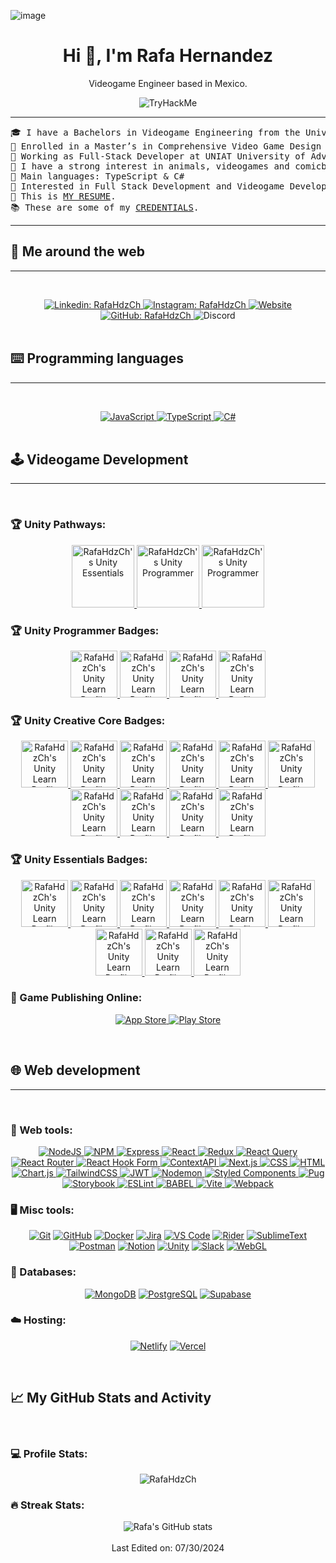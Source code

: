 ![image](https://github.com/user-attachments/assets/c29227cb-60d6-4732-92fe-eafc3dca6a14)<div align="center">
  <h1>Hi 👋, I'm Rafa Hernandez</h1>
  <p>Videogame Engineer based in Mexico.</p>
  <img src="https://tryhackme-badges.s3.amazonaws.com/RafaHdzCh.png" alt="TryHackMe">
</div>


<hr>

<pre>
🎓 I have a Bachelors in Videogame Engineering from the University FITECH at Mexico
🌱 Enrolled in a Master’s in Comprehensive Video Game Design and Development at UNIAT University of Advanced Technologies
🔭 Working as Full-Stack Developer at UNIAT University of Advanced Technologies
📖 I have a strong interest in animals, videogames and comicbooks.
🌟 Main languages: TypeScript & C#
🚩 Interested in Full Stack Development and Videogame Development
📝 This is <a href="https://drive.google.com/file/d/1DxfZ59pRtsx7wvgGmI7_2nPdTO-WSQpz/view" target="_blank">MY RESUME</a>.
📚 These are some of my <a href="https://drive.google.com/drive/u/1/folders/1p0QPrJRsfh9ApE8ZsHY3tTeKaESiyG40" target="_blank">CREDENTIALS</a>.
</pre>
<hr>

## 💬 Me around the web
-------------------


&emsp;
<div align="center">
  <a href="https://mx.linkedin.com/in/rafahdzch">
      <img src="https://img.shields.io/badge/linkedin-%230077B5.svg?style=for-the-badge&logo=linkedin&logoColor=white" alt="Linkedin: RafaHdzCh" />
  </a>
  <a href="https://www.instagram.com/rafahdzch/">
      <img src="https://img.shields.io/badge/Instagram-%23E4405F.svg?style=for-the-badge&logo=Instagram&logoColor=white" alt="Instagram: RafaHdzCh" />
  </a>
  <a href="https://rafahdzch.com">
      <img src="https://img.shields.io/badge/website-%2326E07F.svg?style=for-the-badge&logo=internet-explorer&logoColor=white" alt="Website" />
  </a>
  <a href="https://github.com/rafahdzch">
      <img src="https://img.shields.io/badge/github-%23121011.svg?style=for-the-badge&logo=github&logoColor=white" alt="GitHub: RafaHdzCh" />
  </a>
  <a>
      <img src="https://img.shields.io/badge/Discord-%235865F2.svg?style=for-the-badge&logo=discord&logoColor=white" alt="Discord" />
  </a>
</div>
&emsp;

## ⌨️ Programming languages
-------------------

&emsp;
<div align="center">
  <a href="https://www.javascript.com/" target="_blank">
    <img src="https://img.shields.io/badge/javascript-%23323330.svg?style=for-the-badge&logo=javascript&logoColor=%23F7DF1E" alt="JavaScript" />
  </a>
  <a href="https://www.typescriptlang.org/" target="_blank">
    <img src="https://img.shields.io/badge/typescript-%23007ACC.svg?style=for-the-badge&logo=typescript&logoColor=white" alt="TypeScript" />
  </a>
  <a href="https://learn.microsoft.com/en-us/dotnet/csharp/" target="_blank">
    <img src="https://img.shields.io/badge/c%23-%23239120.svg?style=for-the-badge&logo=csharp&logoColor=white" alt="C#" />
  </a>
</div>
&emsp;

## 🕹️ Videogame Development
-------------------

&emsp;
### 🏆 Unity Pathways:
<div align="center">
  <a href="https://www.credly.com/badges/b11e5b65-ffab-453e-8f2b-648d02e96e20" target="_blank">
    <img src="https://images.credly.com/images/2ebece18-451f-4f69-868a-9b5edac57567/image.png" alt="RafaHdzCh's Unity Essentials" width="100" height="100" />
  </a>
  <a href="https://www.credly.com/badges/d321f973-3361-4e23-a38a-56c8912332ee" target="_blank">
    <img src="https://images.credly.com/images/03d1c2f6-6182-49bd-b5af-2ef6d28b5383/image.png" alt="RafaHdzCh's Unity Programmer" width="100" height="100" />
  </a>
<a href="https://www.credly.com/badges/d321f973-3361-4e23-a38a-56c8912332ee" target="_blank">
    <img src="https://images.credly.com/images/24c48b7e-6c7b-4763-91e7-379565ba4e42/image.png" alt="RafaHdzCh's Unity Programmer" width="100" height="100" />
  </a>
</div>

### 🏆 Unity Programmer Badges:
<div align="center">
  <a href="https://learn.unity.com/u/rafahdzch" target="_blank">
    <img src="https://unity-connect-prd.storage.googleapis.com/20201002/learn/images/01ae15f1-d8c7-4059-8918-3065f796306b_04_Source_Control__Optimization__and_Publishing_Mission.png" alt="RafaHdzCh's Unity Learn Profile" width="75" height="75" />
  </a>
  <a href="https://learn.unity.com/u/rafahdzch" target="_blank">
    <img src="https://unity-connect-prd.storage.googleapis.com/20201001/learn/images/eb8bd34f-7598-40f4-8a8d-d1812ed8c149_03_Programming___Data_Structures_Mission.png" alt="RafaHdzCh's Unity Learn Profile" width="75" height="75" />
  </a>
  <a href="https://learn.unity.com/u/rafahdzch" target="_blank">
    <img src="https://unity-connect-prd.storage.googleapis.com/20201001/learn/images/1c5d92e6-cdfb-47db-a501-e95517778724_02_Programming_Essentials_Mission.png" alt="RafaHdzCh's Unity Learn Profile" width="75" height="75" />
  </a>
  <a href="https://learn.unity.com/u/rafahdzch" target="_blank">
    <img src="https://unity-connect-prd.storage.googleapis.com/20200928/learn/images/67e42083-92a8-4ff3-af64-2865b8c78081_01_Programming_Basics_Mission.png" alt="RafaHdzCh's Unity Learn Profile" width="75" height="75" />
  </a>
</div>

### 🏆 Unity Creative Core Badges:
<div align="center">
  <a href="https://learn.unity.com/u/rafahdzch" target="_blank">
    <img src="https://unity-connect-prd.storage.googleapis.com/20211130/learn/images/ad148b76-e97d-4ac6-b51b-1014bed071b9_Badge11_Prototyping.png" alt="RafaHdzCh's Unity Learn Profile" width="75" height="75" />
  </a>
  <a href="https://learn.unity.com/u/rafahdzch" target="_blank">
    <img src="https://unity-connect-prd.storage.googleapis.com/20211201/learn/images/df4e5130-456e-459e-a244-8dc0322a570f_Badge2_Pipelines.png" alt="RafaHdzCh's Unity Learn Profile" width="75" height="75" />
  </a>
  <a href="https://learn.unity.com/u/rafahdzch" target="_blank">
    <img src="https://unity-connect-prd.storage.googleapis.com/20211125/learn/images/765dee2f-12dc-4806-bc15-258dae29d5bd_Badge3_Shaders.png" alt="RafaHdzCh's Unity Learn Profile" width="75" height="75" />
  </a>
  <a href="https://learn.unity.com/u/rafahdzch" target="_blank">
    <img src="https://unity-connect-prd.storage.googleapis.com/20211126/learn/images/c92486e9-692e-42df-a774-f551210860f8_Badge4_Lighting.png" alt="RafaHdzCh's Unity Learn Profile" width="75" height="75" />
  </a>
<a href="https://learn.unity.com/u/rafahdzch" target="_blank">
    <img src="https://unity-connect-prd.storage.googleapis.com/20211130/learn/images/a8107033-a924-4a82-9b2c-89c5a91c8cee_Badge5_VFX.png" alt="RafaHdzCh's Unity Learn Profile" width="75" height="75" />
  </a>
  <a href="https://learn.unity.com/u/rafahdzch" target="_blank">
    <img src="https://unity-connect-prd.storage.googleapis.com/20211130/learn/images/3bd1df3b-11f2-4cd4-8ed7-d5b1f6552777_Badge6_Animation.png" alt="RafaHdzCh's Unity Learn Profile" width="75" height="75" />
  <a href="https://learn.unity.com/u/rafahdzch" target="_blank">
    <img src="https://unity-connect-prd.storage.googleapis.com/20211130/learn/images/11b0f152-b03c-4eeb-a83c-71a201b1f307_Badge7_Camera.png" alt="RafaHdzCh's Unity Learn Profile" width="75" height="75" />
    <a href="https://learn.unity.com/u/rafahdzch" target="_blank">
    <img src="https://unity-connect-prd.storage.googleapis.com/20211130/learn/images/f0061464-17b5-4c3b-a78a-a078bb4f4eec_Badge8_Audio.png" alt="RafaHdzCh's Unity Learn Profile" width="75" height="75" />
  <a href="https://learn.unity.com/u/rafahdzch" target="_blank">
    <img src="https://unity-connect-prd.storage.googleapis.com/20211130/learn/images/14b3a412-73c7-440b-9f4b-243da6d6be70_Badge9_Post_processing.png" alt="RafaHdzCh's Unity Learn Profile" width="75" height="75" />
    <a href="https://learn.unity.com/u/rafahdzch" target="_blank">
    <img src="https://unity-connect-prd.storage.googleapis.com/20211130/learn/images/df115108-d755-4cf3-a31d-cbcafcb6f4f3_Badge10_UI.png" alt="RafaHdzCh's Unity Learn Profile" width="75" height="75" />
  </a>
</div>


### 🏆 Unity Essentials Badges:
<div align="center">
  <a href="https://learn.unity.com/u/rafahdzch" target="_blank">
    <img src="https://unity-connect-prd.storage.googleapis.com/20240521/learn/images/bee70d77-814d-493d-9e6d-a8dc3ec0fdaa_Mission6_PublishingEssential.png" alt="RafaHdzCh's Unity Learn Profile" width="75" height="75" />
  </a>
  <a href="https://learn.unity.com/u/rafahdzch" target="_blank">
    <img src="https://unity-connect-prd.storage.googleapis.com/20240521/learn/images/8561703a-a5f8-40ef-8330-d84bc586d630_Mission5_2DEssential.png" alt="RafaHdzCh's Unity Learn Profile" width="75" height="75" />
  </a>
  <a href="https://learn.unity.com/u/rafahdzch" target="_blank">
    <img src="https://unity-connect-prd.storage.googleapis.com/20240521/learn/images/2c09924e-4c4b-4a74-bd36-b5b2b759de9d_Mission4_ProgrammingEssential.png" alt="RafaHdzCh's Unity Learn Profile" width="75" height="75" />
  </a>
  <a href="https://learn.unity.com/u/rafahdzch" target="_blank">
    <img src="https://unity-connect-prd.storage.googleapis.com/20240520/learn/images/482b659b-a14b-4626-a835-1cd7400e4fa6_Mission3_AudioEssential.png" alt="RafaHdzCh's Unity Learn Profile" width="75" height="75" />
  </a>
  <a href="https://learn.unity.com/u/rafahdzch" target="_blank">
    <img src="https://unity-connect-prd.storage.googleapis.com/20240520/learn/images/fe7bd022-9127-4cd6-868d-6bea4bb50a82_Mission2_3DEssential.png" alt="RafaHdzCh's Unity Learn Profile" width="75" height="75" />
  </a>
  <a href="https://learn.unity.com/u/rafahdzch" target="_blank">
    <img src="https://unity-connect-prd.storage.googleapis.com/20240520/learn/images/ac3403d4-67e1-4043-991b-6024a6c7cb2c_Mission1_EditorEssential.png" alt="RafaHdzCh's Unity Learn Profile" width="75" height="75" />
  </a>
  <a href="https://learn.unity.com/u/rafahdzch" target="_blank">
    <img src="https://unity-connect-prd.storage.googleapis.com/20201006/learn/images/c0738a29-fb1a-4bc1-8cb1-95d47762a2cc_03_Unity_Engine_Essentialls_Mission.png" alt="RafaHdzCh's Unity Learn Profile" width="75" height="75" />
  </a>
  <a href="https://learn.unity.com/u/rafahdzch" target="_blank">
    <img src="https://unity-connect-prd.storage.googleapis.com/20201113/learn/images/bac9b7bd-4670-4b31-b635-789fb80435cf_01_Real_Time_Essentials_Mission.png" alt="RafaHdzCh's Unity Learn Profile" width="75" height="75" />
  </a>
  <a href="https://learn.unity.com/u/rafahdzch" target="_blank">
    <img src="https://unity-connect-prd.storage.googleapis.com/20201028/learn/images/c01fcc3c-687d-4752-96dc-35e739715c3d_02_Real_Time_Creation_Essentials_Mission.png" alt="RafaHdzCh's Unity Learn Profile" width="75" height="75" />
  </a>
</div>

### 🛒 Game Publishing Online:
<div align="center">
  <a href="https://www.apple.com/app-store/">
    <img src="https://img.shields.io/badge/App_Store-0D96F6?style=for-the-badge&logo=app-store&logoColor=white" alt="App Store" />
  </a>
  <a href="https://play.google.com/store">
    <img src="https://img.shields.io/badge/Google_Play-414141?style=for-the-badge&logo=google-play&logoColor=white" alt="Play Store" />
  </a>
</div>

&emsp;
## 🌐 Web development
-------------------

&emsp;
### 🔧 Web tools:
<div align="center">
  <a href="https://nodejs.org/" target="_blank">
    <img src="https://img.shields.io/badge/node.js-6DA55F?style=for-the-badge&logo=node.js&logoColor=white" alt="NodeJS" />
  </a>
  <a href="https://www.npmjs.com/" target="_blank">
    <img src="https://img.shields.io/badge/NPM-%23CB3837.svg?style=for-the-badge&logo=npm&logoColor=white" alt="NPM" />
  </a>
  <a href="https://expressjs.com/" target="_blank">
    <img src="https://img.shields.io/badge/express.js-%23404d59.svg?style=for-the-badge&logo=express&logoColor=%2361DAFB" alt="Express" />
  </a>
  <a href="https://reactjs.org/" target="_blank">
    <img src="https://img.shields.io/badge/react-%2320232a.svg?style=for-the-badge&logo=react&logoColor=%2361DAFB" alt="React" />
  </a>
  <a href="https://redux.js.org/" target="_blank">
    <img src="https://img.shields.io/badge/redux-%23593d88.svg?style=for-the-badge&logo=redux&logoColor=white" alt="Redux" />
  </a>
  <a href="https://react-query.tanstack.com/" target="_blank">
    <img src="https://img.shields.io/badge/-React%20Query-FF4154?style=for-the-badge&logo=react%20query&logoColor=white" alt="React Query" />
  </a>
  <a href="https://reactrouter.com/" target="_blank">
    <img src="https://img.shields.io/badge/React_Router-CA4245?style=for-the-badge&logo=react-router&logoColor=white" alt="React Router" />
  </a>
  <a href="https://react-hook-form.com/" target="_blank">
    <img src="https://img.shields.io/badge/React%20Hook%20Form-%23EC5990.svg?style=for-the-badge&logo=reacthookform&logoColor=white" alt="React Hook Form" />
  </a>
  <a href="https://reactjs.org/docs/context.html" target="_blank">
    <img src="https://img.shields.io/badge/Context--Api-000000?style=for-the-badge&logo=react" alt="ContextAPI" />
  </a>
  <a href="https://nextjs.org/" target="_blank">
    <img src="https://img.shields.io/badge/Next-black?style=for-the-badge&logo=next.js&logoColor=white" alt="Next.js" />
  </a>
  <a href="https://developer.mozilla.org/en-US/docs/Web/CSS" target="_blank">
    <img src="https://img.shields.io/badge/css3-%231572B6.svg?style=for-the-badge&logo=css3&logoColor=white" alt="CSS" />
  </a>
  <a href="https://developer.mozilla.org/en-US/docs/Web/HTML" target="_blank">
    <img src="https://img.shields.io/badge/html5-%23E34F26.svg?style=for-the-badge&logo=html5&logoColor=white" alt="HTML" />
  </a>
  <a href="https://www.chartjs.org/" target="_blank">
    <img src="https://img.shields.io/badge/chart.js-F5788D.svg?style=for-the-badge&logo=chart.js&logoColor=white" alt="Chart.js" />
  </a>
  <a href="https://tailwindcss.com/" target="_blank">
    <img src="https://img.shields.io/badge/tailwindcss-%2338B2AC.svg?style=for-the-badge&logo=tailwind-css&logoColor=white" alt="TailwindCSS" />
  </a>
  <a href="https://jwt.io/" target="_blank">
    <img src="https://img.shields.io/badge/JWT-black?style=for-the-badge&logo=JSON%20web%20tokens" alt="JWT" />
  </a>
  <a href="https://nodemon.io/" target="_blank">
    <img src="https://img.shields.io/badge/NODEMON-%23323330.svg?style=for-the-badge&logo=nodemon&logoColor=%BBDEAD" alt="Nodemon" />
  </a>
  <a href="https://styled-components.com/" target="_blank">
    <img src="https://img.shields.io/badge/styled--components-DB7093?style=for-the-badge&logo=styled-components&logoColor=white" alt="Styled Components" />
  </a>
  <a href="https://pugjs.org/" target="_blank">
    <img src="https://img.shields.io/badge/Pug-FFF?style=for-the-badge&logo=pug&logoColor=A86454" alt="Pug" />
  </a>
  <a href="https://storybook.js.org/" target="_blank">
    <img src="https://img.shields.io/badge/-Storybook-FF4785?style=for-the-badge&logo=storybook&logoColor=white" alt="Storybook" />
  </a>
  <a href="https://eslint.org/" target="_blank">
    <img src="https://img.shields.io/badge/ESLint-4B3263?style=for-the-badge&logo=eslint&logoColor=white" alt="ESLint" />
  </a>
  <a href="https://babeljs.io/" target="_blank">
    <img src="https://img.shields.io/badge/Babel-F9DC3e?style=for-the-badge&logo=babel&logoColor=black" alt="BABEL" />
  </a>
  <a href="https://vitejs.dev/" target="_blank">
    <img src="https://img.shields.io/badge/vite-%23646CFF.svg?style=for-the-badge&logo=vite&logoColor=white" alt="Vite" />
  </a>
  <a href="https://webpack.js.org/" target="_blank">
    <img src="https://img.shields.io/badge/webpack-%238DD6F9.svg?style=for-the-badge&logo=webpack&logoColor=black" alt="Webpack" />
  </a>
</div>

### 🖥️ Misc tools:
<div align="center">
  <a href="https://git-scm.com/"><img src="https://img.shields.io/badge/git-%23F05033.svg?style=for-the-badge&logo=git&logoColor=white" alt="Git" /></a>
  <a href="https://github.com/"><img src="https://img.shields.io/badge/github-%23121011.svg?style=for-the-badge&logo=github&logoColor=white" alt="GitHub" /></a>
  <a href="https://www.docker.com/"><img src="https://img.shields.io/badge/docker-%230db7ed.svg?style=for-the-badge&logo=docker&logoColor=white" alt="Docker" /></a>
  <a href="https://www.atlassian.com/software/jira"><img src="https://img.shields.io/badge/jira-%230A0FFF.svg?style=for-the-badge&logo=jira&logoColor=white" alt="Jira" /></a>
  <a href="https://code.visualstudio.com/"><img src="https://img.shields.io/badge/Visual%20Studio%20Code-0078d7.svg?style=for-the-badge&logo=visual-studio-code&logoColor=white" alt="VS Code" /></a>
  <a href="https://www.jetbrains.com/rider/"><img src="https://img.shields.io/badge/Rider-000000.svg?style=for-the-badge&logo=Rider&logoColor=white&color=black&labelColor=crimson" alt="Rider" /></a>
  <a href="https://www.sublimetext.com/"><img src="https://img.shields.io/badge/sublime_text-%23575757.svg?style=for-the-badge&logo=sublime-text&logoColor=important" alt="SublimeText" /></a>
  <a href="https://www.postman.com/"><img src="https://img.shields.io/badge/Postman-FF6C37?style=for-the-badge&logo=postman&logoColor=white" alt="Postman" /></a>
  <a href="https://www.notion.so/"><img src="https://img.shields.io/badge/Notion-%23000000.svg?style=for-the-badge&logo=notion&logoColor=white" alt="Notion" /></a>
  <a href="https://unity.com/"><img src="https://img.shields.io/badge/unity-%23000000.svg?style=for-the-badge&logo=unity&logoColor=white" alt="Unity" /></a>
  <a href="https://slack.com/"><img src="https://img.shields.io/badge/Slack-4A154B?style=for-the-badge&logo=slack&logoColor=white" alt="Slack" /></a>
  <a href="https://get.webgl.org/"><img src="https://img.shields.io/badge/WebGL-990000?logo=webgl&logoColor=white&style=for-the-badge" alt="WebGL" /></a>
</div>

### 💾 Databases:
<div align="center">
  <a href="https://www.mongodb.com/"><img src="https://img.shields.io/badge/MongoDB-%234ea94b.svg?style=for-the-badge&logo=mongodb&logoColor=white" alt="MongoDB" /></a>
  <a href="https://www.postgresql.org/"><img src="https://img.shields.io/badge/postgres-%23316192.svg?style=for-the-badge&logo=postgresql&logoColor=white" alt="PostgreSQL" /></a>
  <a href="https://supabase.com/"><img src="https://img.shields.io/badge/Supabase-3ECF8E?style=for-the-badge&logo=supabase&logoColor=white" alt="Supabase" /></a>
</div>

### ☁️ Hosting:
<div align="center">
  <a href="https://www.netlify.com/"><img src="https://img.shields.io/badge/netlify-%23000000.svg?style=for-the-badge&logo=netlify&logoColor=#00C7B7" alt="Netlify" /></a>
  <a href="https://vercel.com/"><img src="https://img.shields.io/badge/vercel-%23000000.svg?style=for-the-badge&logo=vercel&logoColor=white" alt="Vercel" /></a>
</div>

&emsp;
## 📈 My GitHub Stats and Activity
&emsp;
### 💻 Profile Stats:
<div align="center">
  <img src="https://github-readme-stats.vercel.app/api/top-langs/?username=rafahdzch&layout=compact&theme=dark&bg_color=0A0A0A" alt="RafaHdzCh"/>
</div>

### 🔥 Streak Stats:
<div align="center">
  <img src="https://github-readme-streak-stats.herokuapp.com/?user=rafahdzch&theme=tokyonight" alt="Rafa's GitHub stats"/>
</div>

<br />

<div align="center">
  Last Edited on: 07/30/2024
</div>
